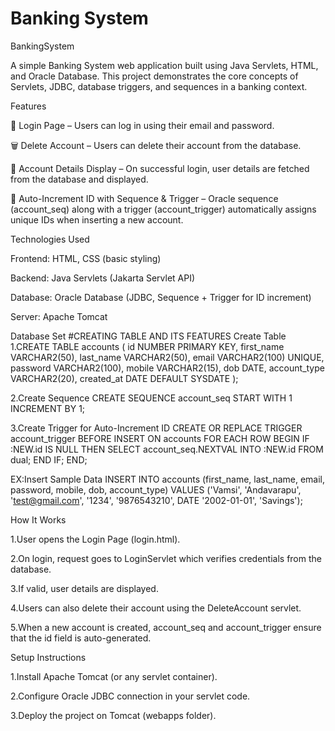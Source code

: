 # Banking System
BankingSystem

A simple Banking System web application built using Java Servlets, HTML, and Oracle Database.
This project demonstrates the core concepts of Servlets, JDBC, database triggers, and sequences in a banking context.

Features

🔑 Login Page – Users can log in using their email and password.

🗑 Delete Account – Users can delete their account from the database.

📄 Account Details Display – On successful login, user details are fetched from the database and displayed.

🔢 Auto-Increment ID with Sequence & Trigger – Oracle sequence (account_seq) along with a trigger (account_trigger) automatically assigns unique IDs when inserting a new account.

Technologies Used

Frontend: HTML, CSS (basic styling)

Backend: Java Servlets (Jakarta Servlet API)

Database: Oracle Database (JDBC, Sequence + Trigger for ID increment)

Server: Apache Tomcat

Database Set
#CREATING TABLE AND ITS FEATURES
Create Table
1.CREATE TABLE accounts (
    id NUMBER PRIMARY KEY,
    first_name VARCHAR2(50),
    last_name VARCHAR2(50),
    email VARCHAR2(100) UNIQUE,
    password VARCHAR2(100),
    mobile VARCHAR2(15),
    dob DATE,
    account_type VARCHAR2(20),
    created_at DATE DEFAULT SYSDATE
);

2.Create Sequence
CREATE SEQUENCE account_seq 
START WITH 1 
INCREMENT BY 1;

3.Create Trigger for Auto-Increment ID
CREATE OR REPLACE TRIGGER account_trigger
BEFORE INSERT ON accounts
FOR EACH ROW
BEGIN
   IF :NEW.id IS NULL THEN
      SELECT account_seq.NEXTVAL INTO :NEW.id FROM dual;
   END IF;
END;

EX:Insert Sample Data
INSERT INTO accounts 
(first_name, last_name, email, password, mobile, dob, account_type) 
VALUES ('Vamsi', 'Andavarapu', 'test@gmail.com', '1234', '9876543210', DATE '2002-01-01', 'Savings');

How It Works

1.User opens the Login Page (login.html).

2.On login, request goes to LoginServlet which verifies credentials from the database.

3.If valid, user details are displayed.

4.Users can also delete their account using the DeleteAccount servlet.

5.When a new account is created, account_seq and account_trigger ensure that the id field is auto-generated.

Setup Instructions

1.Install Apache Tomcat (or any servlet container).

2.Configure Oracle JDBC connection in your servlet code.

3.Deploy the project on Tomcat (webapps folder).
